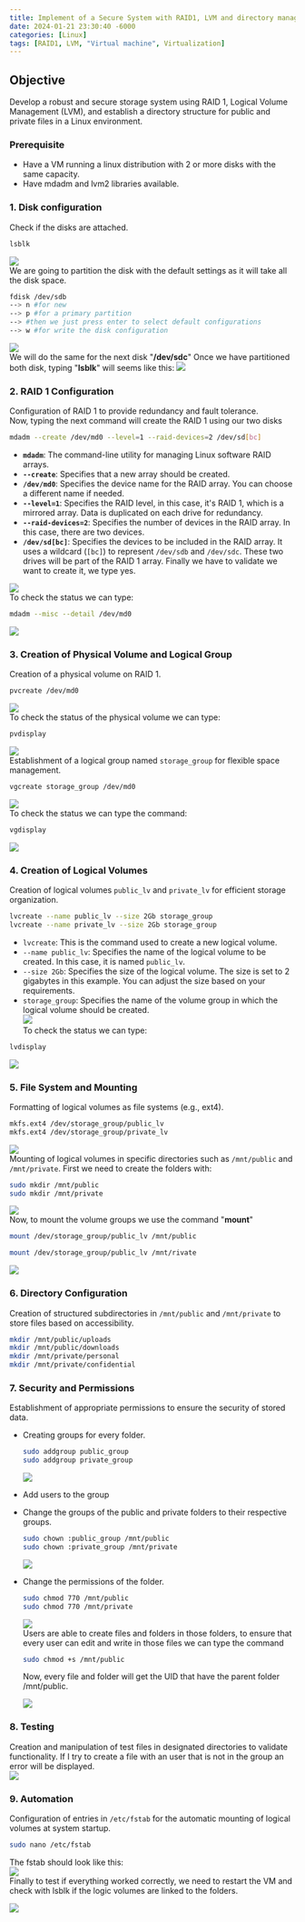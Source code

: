 ```yaml
---
title: Implement of a Secure System with RAID1, LVM and directory management on linux.
date: 2024-01-21 23:30:40 -6000
categories: [Linux]
tags: [RAID1, LVM, "Virtual machine", Virtualization]
---
```



## Objective 
Develop a robust and secure storage system using RAID 1, Logical Volume Management (LVM), and establish a directory structure for public and private files in a Linux environment.  

### Prerequisite
- Have a VM running a linux distribution with 2 or more disks with the same capacity.
- Have mdadm and lvm2 libraries available.

### 1. Disk configuration
Check if the disks are attached.  
```bash
lsblk
```
![](/assets/RAID1/Pasted%20image%2020240129025444.png)  
We are going to partition the disk with the default settings as it will take all the disk space.  
```bash
fdisk /dev/sdb
--> n #for new
--> p #for a primary partition
--> #then we just press enter to select default configurations
--> w #for write the disk configuration
```
![](/assets/RAID1/Pasted%20image%2020240129030351.png)  
We will do the same for the next disk "**/dev/sdc**"
Once we have partitioned both disk, typing "**lsblk**" will seems like this:
![](/assets/RAID1/Pasted%20image%2020240129030826.png)  
### 2. RAID 1 Configuration
Configuration of RAID 1 to provide redundancy and fault tolerance.  
Now, typing the next command will create the RAID 1 using our two disks
```bash
mdadm --create /dev/md0 --level=1 --raid-devices=2 /dev/sd[bc]
```
- **`mdadm`**: The command-line utility for managing Linux software RAID arrays.
- **`--create`**: Specifies that a new array should be created.
- **`/dev/md0`**: Specifies the device name for the RAID array. You can choose a different name if needed.
- **`--level=1`**: Specifies the RAID level, in this case, it's RAID 1, which is a mirrored array. Data is duplicated on each drive for redundancy.
- **`--raid-devices=2`**: Specifies the number of devices in the RAID array. In this case, there are two devices.
- **`/dev/sd[bc]`**: Specifies the devices to be included in the RAID array. It uses a wildcard (`[bc]`) to represent `/dev/sdb` and `/dev/sdc`. These two drives will be part of the RAID 1 array.
Finally we have to validate we want to create it, we type yes.  

![](/assets/RAID1/Pasted%20image%2020240129032000.png)  
To check the status we can type:
```bash
mdadm --misc --detail /dev/md0
```
![](/assets/RAID1/Pasted%20image%2020240129032310.png)  
### 3. Creation of Physical Volume and Logical Group 
Creation of a physical volume on RAID 1.  
```bash
pvcreate /dev/md0
```
![](/assets/RAID1/Pasted%20image%2020240129032531.png)  
To check the status of the physical volume we can type:
```bash
pvdisplay
```
![](/assets/RAID1/Pasted%20image%2020240129032632.png)  
Establishment of a logical group named `storage_group` for flexible space management.  
```bash
vgcreate storage_group /dev/md0
```
![](/assets/RAID1/Pasted%20image%2020240129033210.png)  
To check the status we can type the command:
```bash
vgdisplay
```
![](/assets/RAID1/Pasted%20image%2020240129033346.png)  
### 4. Creation of Logical Volumes 
Creation of logical volumes `public_lv` and `private_lv` for efficient storage organization.  
```bash
lvcreate --name public_lv --size 2Gb storage_group
lvcreate --name private_lv --size 2Gb storage_group
```
- `lvcreate`: This is the command used to create a new logical volume.
- `--name public_lv`: Specifies the name of the logical volume to be created. In this case, it is named `public_lv`.
- `--size 2Gb`: Specifies the size of the logical volume. The size is set to 2 gigabytes in this example. You can adjust the size based on your requirements.
- `storage_group`: Specifies the name of the volume group in which the logical volume should be created.  
![](/assets/RAID1/Pasted%20image%2020240129033934.png)  
To check the status we can type:
```bash
lvdisplay
```
![](/assets/RAID1/Pasted%20image%2020240129034054.png)  
### 5. File System and Mounting  
Formatting of logical volumes as file systems (e.g., ext4).   
```bash
mkfs.ext4 /dev/storage_group/public_lv
mkfs.ext4 /dev/storage_group/private_lv
```
![](/assets/RAID1/Pasted%20image%2020240129035546.png)  
Mounting of logical volumes in specific directories such as `/mnt/public` and `/mnt/private`.
First we need to create the folders with:
```bash
sudo mkdir /mnt/public
sudo mkdir /mnt/private
```
![](/assets/RAID1/Pasted%20image%2020240129035833.png)  
Now, to mount the volume groups we use the command "**mount**"
```bash
mount /dev/storage_group/public_lv /mnt/public
```
```bash
mount /dev/storage_group/public_lv /mnt/rivate
```
![](/assets/RAID1/Pasted%20image%2020240129040325.png)  

### 6. Directory Configuration  
Creation of structured subdirectories in `/mnt/public` and `/mnt/private` to store files based on accessibility.
```bash
mkdir /mnt/public/uploads
mkdir /mnt/public/downloads
mkdir /mnt/private/personal
mkdir /mnt/private/confidential
```

### 7. Security and Permissions 
Establishment of appropriate permissions to ensure the security of stored data.
- Creating groups for every folder.  
	```bash
	sudo addgroup public_group
	sudo addgroup private_group
	```
	![](/assets/RAID1/Pasted%20image%2020240129041444.png)  

- Add users to the group
- Change the groups of the public and private folders  to their respective groups.  
	```bash
	sudo chown :public_group /mnt/public
	sudo chown :private_group /mnt/private
	```
	![](/assets/RAID1/Pasted%20image%2020240129044857.png)  
- Change the permissions of the folder.
	```bash
	sudo chmod 770 /mnt/public
	sudo chmod 770 /mnt/private
	```
	![](/assets/RAID1/Pasted%20image%2020240129045211.png)  
	Users are able to create files and folders in those folders, to ensure that every user can edit and write in those files we can type the command
	```bash
	sudo chmod +s /mnt/public
	```
	Now, every file and folder will get the UID that have the parent folder /mnt/public.  
	
	![](/assets/RAID1/Pasted%20image%2020240129050333.png)  
### 8. Testing 
Creation and manipulation of test files in designated directories to validate functionality.
If I try to create a file with an user that is not in the group an error will be displayed.  
![](/assets/RAID1/Pasted%20image%2020240129050424.png)  

### 9. Automation 
Configuration of entries in `/etc/fstab` for the automatic mounting of logical volumes at system startup.
```bash
sudo nano /etc/fstab
```
The fstab should look like this:  
![](/assets/RAID1/Pasted%20image%2020240129051024.png)  
Finally to test if everything worked correctly, we need to restart the VM and check with lsblk if the logic volumes are linked to the folders.  

![](/assets/RAID1/Pasted%20image%2020240129053644.png)  


